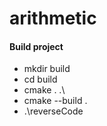 # arithmetic

#### Build project
- mkdir build 
- cd build
- cmake . .\
- cmake --build .
- .\reverseCode